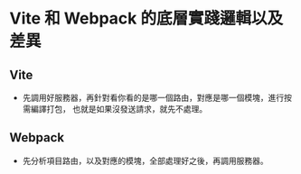 # Vite 和 Webpack 的底層實踐邏輯以及差異

## Vite

- 先調用好服務器，再針對看你看的是哪一個路由，對應是哪一個模塊，進行按需編譯打包，
  也就是如果沒發送請求，就先不處理。

## Webpack

- 先分析項目路由，以及對應的模塊，全部處理好之後，再調用服務器。
